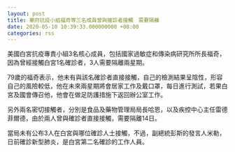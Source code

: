 ```yaml
---
layout: post
title: 華府抗疫小組福奇等三名成員曾與確診者接觸　需要隔離
date: 2020-05-10 10:39:33.000000000 +08:00
categories: rss
---
```


美國白宮抗疫專責小組3名核心成員，包括國家過敏症和傳染病研究所所長福奇，因為曾經接觸白宮1名確診者，3人需要隔離兩星期。

79歲的福奇表示，他未有與該名確診者直接接觸，自己的檢測結果呈陰性，形容自己的風險較低，他在未來兩星期將會居家工作及戴口罩，每日進行測試，若果白宮及國會傳召他，他會在做足防護措施下返回辦公室工作。

另外兩名密切接觸者，分別是食品及藥物管理局局長哈恩，以及疾控中心主任雷德菲爾德，由於兩人曾與確診者直接接觸，需要隔離14日。

當局未有公布3人在白宮與哪位確診人士接觸，不過，副總統彭斯的發言人米勒，日前確診新型肺炎，是白宮第二名確診的工作人員。
 
